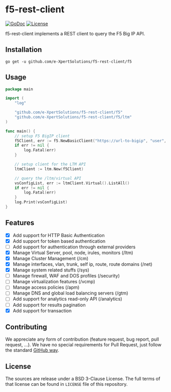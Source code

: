 # f5-rest-client

[![GoDoc](https://godoc.org/github.com/e-XpertSolutions/f5-rest-client/f5?status.png)](http://godoc.org/github.com/e-XpertSolutions/f5-rest-client/f5)
[![License](https://img.shields.io/badge/license-BSD%203--Clause-yellow.svg?style=flat)](https://github.com/e-XpertSolutions/f5-rest-client/blob/master/LICENSE)

f5-rest-client implements a REST client to query the F5 Big IP API.


## Installation

```
go get -u github.com/e-XpertSolutions/f5-rest-client/f5
```


## Usage

```go
package main

import (
	"log"

	"github.com/e-XpertSolutions/f5-rest-client/f5"
	"github.com/e-XpertSolutions/f5-rest-client/f5/ltm"
)

func main() {
	// setup F5 BigIP client
	f5Client, err := f5.NewBasicClient("https://url-to-bigip", "user", "password")
	if err != nil {
		log.Fatal(err)
	}

	// setup client for the LTM API
	ltmClient := ltm.New(f5Client)

	// query the /ltm/virtual API
	vsConfigList, err := ltmClient.Virtual().ListAll()
	if err != nil {
		log.Fatal(err)
	}
	log.Print(vsConfigList)
}
```


## Features

- [x] Add support for HTTP Basic Authentication
- [x] Add support for token based authentication
- [ ] Add support for authentication through external providers
- [x] Manage Virtual Server, pool, node, irules, monitors (/ltm)
- [x] Manage Cluster Management (/cm)
- [x] Manage interfaces, vlan, trunk, self ip, route, route domains (/net)
- [x] Manage system related stuffs (/sys)
- [ ] Manage firewall, WAF and DOS profiles (/security)
- [ ] Manage virtualization features (/vcmp)
- [ ] Manage access policies (/apm)
- [ ] Manage DNS and global load balancing servers (/gtm)
- [ ] Add support for analytics read-only API (/analytics)
- [ ] Add support for results pagination
- [x] Add support for transaction

## Contributing

We appreciate any form of contribution (feature request, bug report,
pull request, ...). We have no special requirements for Pull Request,
just follow the standard [GitHub way](https://help.github.com/articles/using-pull-requests/).


## License

The sources are release under a BSD 3-Clause License. The full terms of that
license can be found in `LICENSE` file of this repository.
